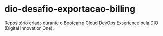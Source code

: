 # dio-desafio-exportacao-billing
Repositório criado durante o Bootcamp Cloud DevOps Experience pela DIO (Digital Innovation One).
